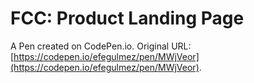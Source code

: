 # FCC: Product Landing Page

A Pen created on CodePen.io. Original URL: [https://codepen.io/efegulmez/pen/MWjVeor](https://codepen.io/efegulmez/pen/MWjVeor).


